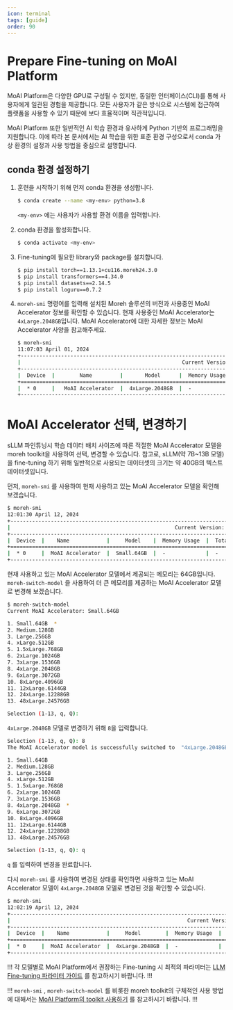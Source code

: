 ```yaml
---
icon: terminal
tags: [guide]
order: 90
---
```


# Prepare Fine-tuning on MoAI Platform

MoAI Platform은 다양한 GPU로 구성될 수 있지만, 동일한 인터페이스(CLI)를 통해 사용자에게 일관된 경험을 제공합니다. 모든 사용자가 같은 방식으로 시스템에 접근하여 플랫폼을 사용할 수 있기 때문에 보다 효율적이며 직관적입니다.

MoAI Platform 또한 일반적인 AI 학습 환경과 유사하게  Python 기반의 프로그래밍을 지원합니다. 이에 따라 본 문서에서는 AI 학습을 위한 표준 환경 구성으로서 conda 가상 환경의 설정과 사용 방법을 중심으로 설명합니다.

## conda 환경 설정하기

1. 훈련을 시작하기 위해 먼저 conda 환경을 생성합니다.
    
    ```bash
    $ conda create --name <my-env> python=3.8
    ```
    
    `<my-env>` 에는 사용자가 사용할 환경 이름을 입력합니다.
    
2. conda 환경을 활성화합니다.
    
    ```bash
    $ conda activate <my-env>
    ```
    
3. Fine-tuning에 필요한 library와 package를 설치합니다.
    
    ```bash
    $ pip install torch==1.13.1+cu116.moreh24.3.0
    $ pip install transformers==4.34.0
    $ pip install datasets==2.14.5
    $ pip install loguru==0.7.2
    ```
    
4. `moreh-smi` 명령어를 입력해 설치된 Moreh 솔루션의 버전과 사용중인 MoAI Accelerator 정보를 확인할 수 있습니다. 현재 사용중인 MoAI Accelerator는 `4xLarge.2048GB`입니다. MoAI Accelerator에 대한 자세한 정보는 MoAI Accelerator 사양을 참고해주세요.
    
    ```bash
    $ moreh-smi
    11:07:03 April 01, 2024
    +-----------------------------------------------------------------------------------------------------+
    |                                                    Current Version: 24.3.0  Latest Version: 24.3.0  |
    +-----------------------------------------------------------------------------------------------------+
    |  Device  |        Name         |       Model      |  Memory Usage  |  Total Memory  |  Utilization  |
    +=====================================================================================================+
    |  * 0     |   MoAI Accelerator  |  4xLarge.2048GB  |  -             |  -             |  -            |
    +-----------------------------------------------------------------------------------------------------+
    ```
    

# MoAI Accelerator 선택, 변경하기

sLLM 파인튜닝시 학습 데이터 배치 사이즈에 따른 적절한 MoAI Accelerator 모델을 moreh toolkit을 사용하여 선택, 변경할 수 있습니다. 참고로, sLLM(약 7B~13B 모델)을 fine-tuning 하기 위해 일반적으로 사용되는 데이터셋의 크기는 약 40GB의 텍스트 데이터셋입니다. 

먼저, `moreh-smi` 를 사용하여 현재 사용하고 있는 MoAI Accelerator 모델을 확인해 보겠습니다. 

```bash
$ moreh-smi
12:01:30 April 12, 2024
+------------------------------------------------------------------------------------------------+
|                                                     Current Version:   Latest Version: 24.2.0  |
+------------------------------------------------------------------------------------------------+
|  Device  |    Name            |     Model    |  Memory Usage  |  Total Memory  |  Utilization  |
+================================================================================================+
|  * 0     |  MoAI Accelerator  |  Small.64GB  |  -             |  -             |  -            |
+------------------------------------------------------------------------------------------------+
```

현재  사용하고 있는 MoAI Accelerator 모델에서 제공되는 메모리는 64GB입니다.  `moreh-switch-model` 을 사용하여 더 큰 메모리를 제공하는 MoAI Accelerator 모델로 변경해 보겠습니다. 

```bash
$ moreh-switch-model
Current MoAI Accelerator: Small.64GB

1. Small.64GB  *
2. Medium.128GB
3. Large.256GB
4. xLarge.512GB
5. 1.5xLarge.768GB
6. 2xLarge.1024GB
7. 3xLarge.1536GB
8. 4xLarge.2048GB
9. 6xLarge.3072GB
10. 8xLarge.4096GB
11. 12xLarge.6144GB
12. 24xLarge.12288GB
13. 48xLarge.24576GB

Selection (1-13, q, Q):
```

`4xLarge.2048GB` 모델로 변경하기 위해 `8`을 입력합니다. 

```bash
Selection (1-13, q, Q): 8
The MoAI Accelerator model is successfully switched to  "4xLarge.2048GB".

1. Small.64GB
2. Medium.128GB
3. Large.256GB
4. xLarge.512GB
5. 1.5xLarge.768GB
6. 2xLarge.1024GB
7. 3xLarge.1536GB
8. 4xLarge.2048GB  *
9. 6xLarge.3072GB
10. 8xLarge.4096GB
11. 12xLarge.6144GB
12. 24xLarge.12288GB
13. 48xLarge.24576GB

Selection (1-13, q, Q): q
```

 `q` 를 입력하여 변경을 완료합니다. 

다시 `moreh-smi` 를 사용하여 변경된 상태를 확인하면 사용하고 있는 MoAI Accelerator 모델이 `4xLarge.2048GB` 모델로 변경된 것을 확인할 수 있습니다. 

```bash
$ moreh-smi
12:02:19 April 12, 2024
+----------------------------------------------------------------------------------------------------+
|                                                         Current Version:   Latest Version: 24.2.0  |
+----------------------------------------------------------------------------------------------------+
|  Device  |    Name            |     Model        |  Memory Usage  |  Total Memory  |  Utilization  |
+====================================================================================================+
|  * 0     |  MoAI Accelerator  |  4xLarge.2048GB  |  -             |  -             |  -            |
+----------------------------------------------------------------------------------------------------+
```


!!! 
각 모델별로 MoAI Platform에서 권장하는 Fine-tuning 시 최적의 파라미터는 [LLM Fine-tuning 파라미터 가이드](LLM%20Fine-tuning%20파라미터%20가이드.md) 를 참고하시기 바랍니다.
!!!


!!! 
`moreh-smi` , `moreh-switch-model` 를 비롯한 moreh toolkit의 구체적인 사용 방법에 대해서는 [MoAI Platform의 toolkit 사용하기](//) 를 참고하시기 바랍니다.
!!!



